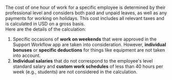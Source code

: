 The cost of one hour of work for a specific employee is determined by their professional level and considers both paid and unpaid leaves, as well as any payments for working on holidays. This cost includes all relevant taxes and is calculated in USD on a gross basis.<br>
Here are the details of the calculation:
1.	Specific occasions of **work on weekends** that were approved in the Support Workflow app are taken into consideration. However, **individual bonuses** or **specific deductions** for things like equipment are not taken into account.
2.	**Individual salaries** that do not correspond to the employee's level standard salary and **custom work schedules** of less than 40 hours per week (e.g., students) are not considered in the calculation.
